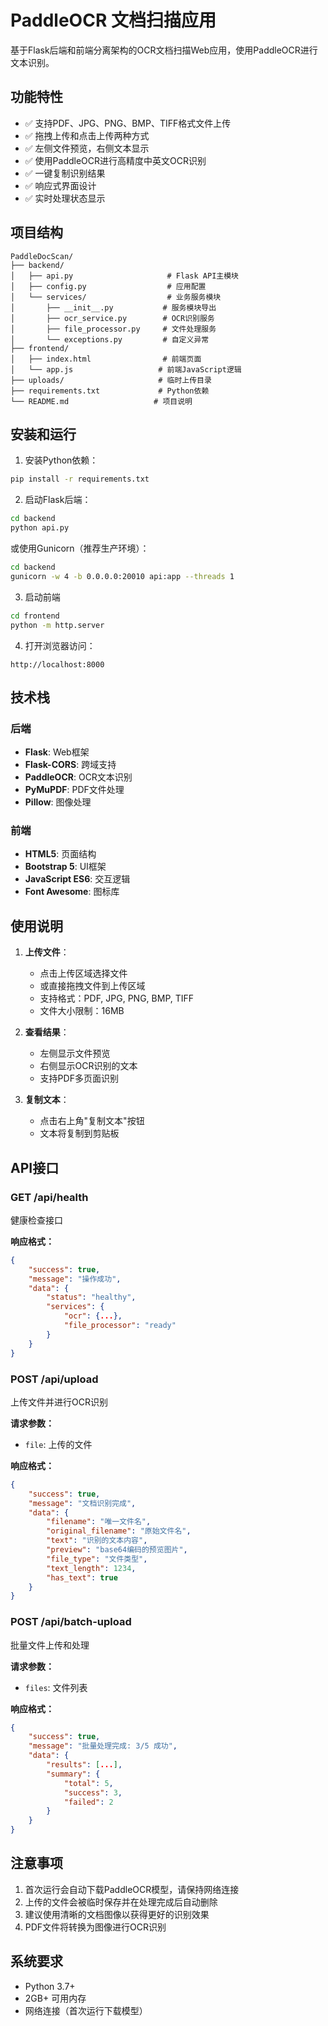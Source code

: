 # PaddleOCR 文档扫描应用

基于Flask后端和前端分离架构的OCR文档扫描Web应用，使用PaddleOCR进行文本识别。

## 功能特性

- ✅ 支持PDF、JPG、PNG、BMP、TIFF格式文件上传
- ✅ 拖拽上传和点击上传两种方式
- ✅ 左侧文件预览，右侧文本显示
- ✅ 使用PaddleOCR进行高精度中英文OCR识别
- ✅ 一键复制识别结果
- ✅ 响应式界面设计
- ✅ 实时处理状态显示

## 项目结构

```
PaddleDocScan/
├── backend/
│   ├── api.py                     # Flask API主模块
│   ├── config.py                  # 应用配置
│   └── services/                  # 业务服务模块
│       ├── __init__.py           # 服务模块导出
│       ├── ocr_service.py        # OCR识别服务
│       ├── file_processor.py     # 文件处理服务
│       └── exceptions.py         # 自定义异常
├── frontend/
│   ├── index.html                # 前端页面
│   └── app.js                   # 前端JavaScript逻辑
├── uploads/                     # 临时上传目录
├── requirements.txt             # Python依赖
└── README.md                   # 项目说明
```

## 安装和运行

1. 安装Python依赖：
```bash
pip install -r requirements.txt
```

2. 启动Flask后端：
```bash
cd backend
python api.py
```

或使用Gunicorn（推荐生产环境）：
```bash
cd backend
gunicorn -w 4 -b 0.0.0.0:20010 api:app --threads 1
```

3. 启动前端
```bash
cd frontend
python -m http.server
```


4. 打开浏览器访问：
```
http://localhost:8000
```

## 技术栈

### 后端
- **Flask**: Web框架
- **Flask-CORS**: 跨域支持
- **PaddleOCR**: OCR文本识别
- **PyMuPDF**: PDF文件处理
- **Pillow**: 图像处理

### 前端
- **HTML5**: 页面结构
- **Bootstrap 5**: UI框架
- **JavaScript ES6**: 交互逻辑
- **Font Awesome**: 图标库

## 使用说明

1. **上传文件**：
   - 点击上传区域选择文件
   - 或直接拖拽文件到上传区域
   - 支持格式：PDF, JPG, PNG, BMP, TIFF
   - 文件大小限制：16MB

2. **查看结果**：
   - 左侧显示文件预览
   - 右侧显示OCR识别的文本
   - 支持PDF多页面识别

3. **复制文本**：
   - 点击右上角"复制文本"按钮
   - 文本将复制到剪贴板

## API接口

### GET /api/health
健康检查接口

**响应格式：**
```json
{
    "success": true,
    "message": "操作成功",
    "data": {
        "status": "healthy",
        "services": {
            "ocr": {...},
            "file_processor": "ready"
        }
    }
}
```

### POST /api/upload
上传文件并进行OCR识别

**请求参数：**
- `file`: 上传的文件

**响应格式：**
```json
{
    "success": true,
    "message": "文档识别完成",
    "data": {
        "filename": "唯一文件名",
        "original_filename": "原始文件名",
        "text": "识别的文本内容",
        "preview": "base64编码的预览图片",
        "file_type": "文件类型",
        "text_length": 1234,
        "has_text": true
    }
}
```

### POST /api/batch-upload
批量文件上传和处理

**请求参数：**
- `files`: 文件列表

**响应格式：**
```json
{
    "success": true,
    "message": "批量处理完成: 3/5 成功",
    "data": {
        "results": [...],
        "summary": {
            "total": 5,
            "success": 3,
            "failed": 2
        }
    }
}
```

## 注意事项

1. 首次运行会自动下载PaddleOCR模型，请保持网络连接
2. 上传的文件会被临时保存并在处理完成后自动删除
3. 建议使用清晰的文档图像以获得更好的识别效果
4. PDF文件将转换为图像进行OCR识别

## 系统要求

- Python 3.7+
- 2GB+ 可用内存
- 网络连接（首次运行下载模型）